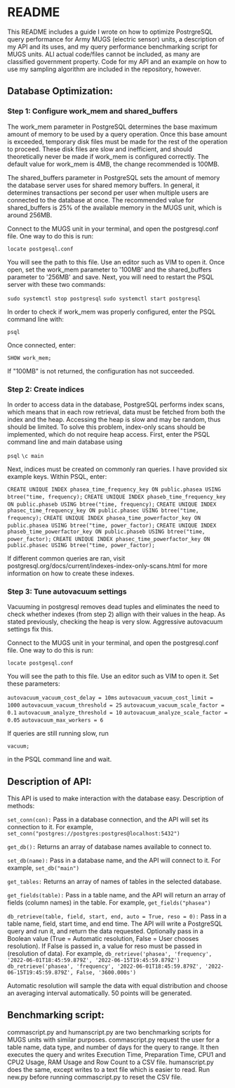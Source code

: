 # README

This README includes a guide I wrote on how to optimize PostrgreSQL query performance for Army MUGS (electric sensor) units, a description of my API and its uses, and my query performance benchmarking script for MUGS units. ALl actual code/files cannot be included, as many are classified government property. Code for my API and an example on how to use my sampling algorithm are included in the repository, however.

## Database Optimization:

### Step 1: Configure work_mem and shared_buffers

The work\_mem parameter in PostgreSQL determines the base maximum amount of memory to be used by a query operation. Once this base amount is exceeded, temporary disk files must be made for the rest of the operation to proceed. These disk files are slow and inefficient, and should theoretically never be made if work\_mem is configured correctly. The default value for work_mem is 4MB, the change recommended is 100MB. 

The shared\_buffers parameter in PostgreSQL sets the amount of memory the database server uses for shared memory buffers. In general, it determines transactions per second per user when multiple users are connected to the database at once. The recommended value for shared_buffers is 25% of the available memory in the MUGS unit, which is around 256MB.

Connect to the MUGS unit in your terminal, and open the postgresql.conf file. One way to do this is run:

`locate postgesql.conf`

You will see the path to this file. Use an editor such as VIM to open it. Once open, set the work\_mem parameter to '100MB' and the shared_buffers parameter to '256MB' and save. Next, you will need to restart the PSQL server with these two commands:

`sudo systemctl stop postgresql`
`sudo systemctl start postgresql`

In order to check if work_mem was properly configured, enter the PSQL command line with:

`psql`

Once connected, enter:

`SHOW work_mem;`

If "100MB" is not returned, the configuration has not succeeded. 

### Step 2: Create indices

In order to access data in the database, PostgreSQL performs index scans, which means that in each row retrieval, data must be fetched from both the index and the heap. Accessing the heap is slow and may be random, thus should be limited. To solve this problem, index-only scans should be implemented, which do not require heap access. First, enter the PSQL command line and main database using

`psql`
`\c main`

Next, indices must be created on commonly ran queries. I have provided six example keys. Within PSQL, enter:

`CREATE UNIQUE INDEX phasea_time_frequency_key ON public.phasea USING btree("time, frequency);`
`CREATE UNIQUE INDEX phaseb_time_frequency_key ON public.phaseb USING btree("time, frequency);`
`CREATE UNIQUE INDEX phasec_time_frequency_key ON public.phasec USING btree("time, frequency);`
`CREATE UNIQUE INDEX phasea_time_powerfactor_key ON public.phasea USING btree("time, power_factor);`
`CREATE UNIQUE INDEX phaseb_time_powerfactor_key ON public.phaseb USING btree("time, power_factor);`
`CREATE UNIQUE INDEX phasec_time_powerfactor_key ON public.phasec USING btree("time, power_factor);`

If different common queries are ran, visit postgresql.org/docs/current/indexes-index-only-scans.html for more information on how to create these indexes.

### Step 3: Tune autovacuum settings

Vacuuming in postgresql removes dead tuples and eliminates the need to check whether indexes (from step 2) allign with their values in the heap. As stated previously, checking the heap is very slow. Aggressive autovacuum settings fix this. 

Connect to the MUGS unit in your terminal, and open the postgresql.conf file. One way to do this is run:

`locate postgesql.conf`

You will see the path to this file. Use an editor such as VIM to open it. Set these parameters:

`autovacuum_vacuum_cost_delay = 10ms`
`autovacuum_vacuum_cost_limit = 1000`
`autovacuum_vacuum_threshold = 25`
`autovacuum_vacuum_scale_factor = 0.1`
`autovacuum_analyze_threshold = 10`
`autovacuum_analyze_scale_factor = 0.05`
`autovacuum_max_workers = 6`

If queries are still running slow, run

`vacuum;`

in the PSQL command line and wait.

## Description of API:

This API is used to make interaction with the database easy. Description of methods:

`set_conn(con):`
Pass in a database connection, and the API will set its connection to it. For example,
`set_conn("postgres://postgres:postgres@localhost:5432")`

`get_db():`
Returns an array of database names available to connect to.

`set_db(name):`
Pass in a database name, and the API will connect to it. For example,
`set_db("main")`

`get_tables:`
Returns an array of names of tables in the selected database.

`get_fields(table):`
Pass in a table name, and the API will return an array of fields (column names) in the table. For example,
`get_fields("phasea")`

`db_retrieve(table, field, start, end, auto = True, reso = 0):`
Pass in a table name, field, start time, and end time. The API will write a PostgreSQL query and run it, and return the data requested. Optionally pass in a Boolean value (True = Automatic resolution, False = User chooses resolution). If False is passed in, a value for reso must be passed in (resolution of data). For example,
`db_retrieve('phasea', 'frequency', '2022-06-01T18:45:59.879Z', '2022-06-15T19:45:59.879Z')`
`db_retrieve('phasea', 'frequency', '2022-06-01T18:45:59.879Z', '2022-06-15T19:45:59.879Z', False, '3600.000s')`

Automatic resolution will sample the data with equal distribution and choose an averaging interval automatically. 50 points will be generated.

## Benchmarking script:

commascript.py and humanscript.py are two benchmarking scripts for MUGS units with similar purposes. commascript.py request the user for a table name, data type, and number of days for the query to range. It then executes the query and writes Execution Time, Preparation Time, CPU1 and CPU2 Usage, RAM Usage and Row Count to a CSV file. humanscript.py does the same, except writes to a text file which is easier to read. Run new.py before running commascript.py to reset the CSV file. 
